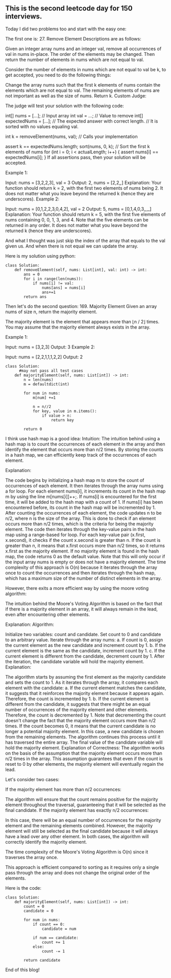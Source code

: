 ## This is the second leetcode day for 150 interviews.
Today I did two problems too and start with the easy one:

The first one is: 27. Remove Element
Descriptions are as follows: 

Given an integer array nums and an integer val, remove all occurrences of val in nums in-place. The order of the elements may be changed. Then return the number of elements in nums which are not equal to val.

Consider the number of elements in nums which are not equal to val be k, to get accepted, you need to do the following things:

Change the array nums such that the first k elements of nums contain the elements which are not equal to val. The remaining elements of nums are not important as well as the size of nums.
Return k.
Custom Judge:

The judge will test your solution with the following code:

int[] nums = [...]; // Input array
int val = ...; // Value to remove
int[] expectedNums = [...]; // The expected answer with correct length.
                            // It is sorted with no values equaling val.

int k = removeElement(nums, val); // Calls your implementation

assert k == expectedNums.length;
sort(nums, 0, k); // Sort the first k elements of nums
for (int i = 0; i < actualLength; i++) {
    assert nums[i] == expectedNums[i];
}
If all assertions pass, then your solution will be accepted.

 

Example 1:

Input: nums = [3,2,2,3], val = 3
Output: 2, nums = [2,2,_,_]
Explanation: Your function should return k = 2, with the first two elements of nums being 2.
It does not matter what you leave beyond the returned k (hence they are underscores).
Example 2:

Input: nums = [0,1,2,2,3,0,4,2], val = 2
Output: 5, nums = [0,1,4,0,3,_,_,_]
Explanation: Your function should return k = 5, with the first five elements of nums containing 0, 0, 1, 3, and 4.
Note that the five elements can be returned in any order.
It does not matter what you leave beyond the returned k (hence they are underscores).

And what I thought was just skip the index of the array that equals to the val given us. And when there is not equal we can update the array.

Here is my solution using python: 
```python3
class Solution:
    def removeElement(self, nums: List[int], val: int) -> int:
        ans = 0
        for i in range(len(nums)):
            if nums[i] != val:
                nums[ans] = nums[i]
                ans+=1 
        return ans
```

Then let's do the second question: 169. Majority Element
Given an array nums of size n, return the majority element.

The majority element is the element that appears more than ⌊n / 2⌋ times. You may assume that the majority element always exists in the array.

 

Example 1:

Input: nums = [3,2,3]
Output: 3
Example 2:

Input: nums = [2,2,1,1,1,2,2]
Output: 2


```python3
class Solution:
      #may not pass all test cases
    def majorityElement(self, nums: List[int]) -> int:
        n = len(nums)
        m = defaultdict(int)

        for num in nums:
            m[num] +=1

            n = n//2
            for key, value in m.items():
                if value > n:
                    return key
        
        return 0
```
I think use hash map is a good idea: 
Intuition:
The intuition behind using a hash map is to count the occurrences of each element in the array and then identify the element that occurs more than n/2 times. By storing the counts in a hash map, we can efficiently keep track of the occurrences of each element.

Explanation:

The code begins by initializing a hash map m to store the count of occurrences of each element.
It then iterates through the array nums using a for loop.
For each element nums[i], it increments its count in the hash map m by using the line m[nums[i]]++;.
If nums[i] is encountered for the first time, it will be added to the hash map with a count of 1.
If nums[i] has been encountered before, its count in the hash map will be incremented by 1.
After counting the occurrences of each element, the code updates n to be n/2, where n is the size of the array. This is done to check if an element occurs more than n/2 times, which is the criteria for being the majority element.
The code then iterates through the key-value pairs in the hash map using a range-based for loop.
For each key-value pair (x.first, x.second), it checks if the count x.second is greater than n.
If the count is greater than n, it means that x.first occurs more than n/2 times, so it returns x.first as the majority element.
If no majority element is found in the hash map, the code returns 0 as the default value.
Note that this will only occur if the input array nums is empty or does not have a majority element.
The time complexity of this approach is O(n) because it iterates through the array once to count the occurrences and then iterates through the hash map, which has a maximum size of the number of distinct elements in the array.

However, there exits a more efficient way by using the moore voting algorithm:

The intuition behind the Moore's Voting Algorithm is based on the fact that if there is a majority element in an array, it will always remain in the lead, even after encountering other elements.

Explanation:
Algorithm:

Initialize two variables: count and candidate. Set count to 0 and candidate to an arbitrary value.
Iterate through the array nums:
a. If count is 0, assign the current element as the new candidate and increment count by 1.
b. If the current element is the same as the candidate, increment count by 1.
c. If the current element is different from the candidate, decrement count by 1.
After the iteration, the candidate variable will hold the majority element.
Explanation:

The algorithm starts by assuming the first element as the majority candidate and sets the count to 1.
As it iterates through the array, it compares each element with the candidate:
a. If the current element matches the candidate, it suggests that it reinforces the majority element because it appears again. Therefore, the count is incremented by 1.
b. If the current element is different from the candidate, it suggests that there might be an equal number of occurrences of the majority element and other elements. Therefore, the count is decremented by 1.
Note that decrementing the count doesn't change the fact that the majority element occurs more than n/2 times.
If the count becomes 0, it means that the current candidate is no longer a potential majority element. In this case, a new candidate is chosen from the remaining elements.
The algorithm continues this process until it has traversed the entire array.
The final value of the candidate variable will hold the majority element.
Explanation of Correctness:
The algorithm works on the basis of the assumption that the majority element occurs more than n/2 times in the array. This assumption guarantees that even if the count is reset to 0 by other elements, the majority element will eventually regain the lead.

Let's consider two cases:

If the majority element has more than n/2 occurrences:

The algorithm will ensure that the count remains positive for the majority element throughout the traversal, guaranteeing that it will be selected as the final candidate.
If the majority element has exactly n/2 occurrences:

In this case, there will be an equal number of occurrences for the majority element and the remaining elements combined.
However, the majority element will still be selected as the final candidate because it will always have a lead over any other element.
In both cases, the algorithm will correctly identify the majority element.

The time complexity of the Moore's Voting Algorithm is O(n) since it traverses the array once.

This approach is efficient compared to sorting as it requires only a single pass through the array and does not change the original order of the elements.

Here is the code:
```python3
class Solution:
    def majorityElement(self, nums: List[int]) -> int:
        count = 0
        candidate = 0
        
        for num in nums:
            if count == 0:
                candidate = num
            
            if num == candidate:
                count += 1
            else:
                count -= 1
        
        return candidate
```
End of this blog!
